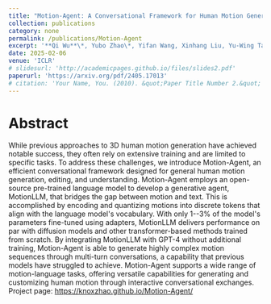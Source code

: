 ```yaml
---
title: "Motion-Agent: A Conversational Framework for Human Motion Generation with LLMs"
collection: publications
category: none
permalink: /publications/Motion-Agent
excerpt: '**Qi Wu**\*, Yubo Zhao\*, Yifan Wang, Xinhang Liu, Yu-Wing Tai, Chi-Keung Tang'
date: 2025-02-06
venue: 'ICLR'
# slidesurl: 'http://academicpages.github.io/files/slides2.pdf'
paperurl: 'https://arxiv.org/pdf/2405.17013'
# citation: 'Your Name, You. (2010). &quot;Paper Title Number 2.&quot; <i>Journal 1</i>. 1(2).'
---
```


Abstract
=====
While previous approaches to 3D human motion generation have achieved notable success, they often rely on extensive training and are limited to specific tasks. To address these challenges, we introduce Motion-Agent, an efficient conversational framework designed for general human motion generation, editing, and understanding. Motion-Agent employs an open-source pre-trained language model to develop a generative agent, MotionLLM, that bridges the gap between motion and text. This is accomplished by encoding and quantizing motions into discrete tokens that align with the language model's vocabulary. With only 1--3\% of the model's parameters fine-tuned using adapters, MotionLLM delivers performance on par with diffusion models and other transformer-based methods trained from scratch. By integrating MotionLLM with GPT-4 without additional training, Motion-Agent is able to generate highly complex motion sequences through multi-turn conversations, a capability that previous models have struggled to achieve. Motion-Agent supports a wide range of motion-language tasks, offering versatile capabilities for generating and customizing human motion through interactive conversational exchanges. Project page: https://knoxzhao.github.io/Motion-Agent/